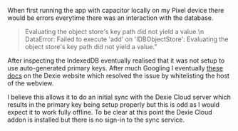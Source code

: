 When first running the app with capacitor locally on my Pixel device there would be errors everytime there was an interaction with the database.

> Evaluating the object store's key path did not yield a value.\n DataError: Failed to execute 'add' on 'IDBObjectStore': Evaluating the object store's key path did not yield a value."

After inspecting the IndexedDB eventually realised that it was not setup to use auto-generated primary keys. After much Googling I eventually [these docs](https://dexie.org/cloud/docs/cli#capacitor--quasar-apps) on the Dexie website which resolved the issue by whitelisting the host of the webview.

I believe this allows it to do an initial sync with the Dexie Cloud server which results in the primary key being setup properly but this is odd as I would expect it to work fully offline. To be clear at this point the Dexie Cloud addon is installed but there is no sign-in to the sync service.

